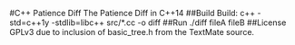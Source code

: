 #C++ Patience Diff
The Patience Diff in C++14
##Build
Build:
c++ -std=c++1y -stdlib=libc++ src/*.cc -o diff
##Run
./diff fileA fileB
##License
GPLv3 due to inclusion of basic_tree.h from the TextMate source.